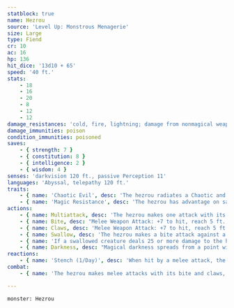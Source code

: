 ```yaml
---
statblock: true
name: Hezrou
source: 'Level Up: Monstrous Menagerie'
size: Large
type: Fiend
cr: 10
ac: 16
hp: 136
hit_dice: '13d10 + 65'
speed: '40 ft.'
stats:
    - 18
    - 16
    - 20
    - 8
    - 12
    - 12
damage_resistances: 'cold, fire, lightning; damage from nonmagical weapons'
damage_immunities: poison
condition_immunities: poisoned
saves:
    - { strength: 7 }
    - { constitution: 8 }
    - { intelligence: 2 }
    - { wisdom: 4 }
senses: 'darkvision 120 ft., passive Perception 11'
languages: 'Abyssal, telepathy 120 ft.'
traits:
    - { name: 'Chaotic Evil', desc: 'The hezrou radiates a Chaotic and Evil aura.' }
    - { name: 'Magic Resistance', desc: 'The hezrou has advantage on saving throws against spells and magical effects.' }
actions:
    - { name: Multiattack, desc: 'The hezrou makes one attack with its bite and one with its claws.' }
    - { name: Bite, desc: "Melee Weapon Attack: +7 to hit, reach 5 ft., one target. Hit: 15 (2d10 + 4) piercing damage. If the target is a Medium or smaller creature, it is grappled (escape DC 15). Until this grapple ends, the target is restrained, and the hezrou can't bite another target." }
    - { name: Claws, desc: 'Melee Weapon Attack: +7 to hit, reach 5 ft., one target. Hit: 22 (4d8 + 4) slashing damage.' }
    - { name: Swallow, desc: 'The hezrou makes a bite attack against a Medium or smaller creature it is grappling. If the attack hits and the hezrou has not swallowed another creature, the target is swallowed and the grapple ends. A swallowed creature has total cover from attacks from outside the hezrou, it is blinded and restrained, and it takes 17 (5d6) ongoing acid damage while swallowed.' }
    - { name: 'If a swallowed creature deals 25 or more damage to the hezrou in a single turn, or if the hezrou dies, the hezrou vomits up the creature', desc: '' }
    - { name: Darkness, desc: "Magical darkness spreads from a point within 30 feet, filling a 15-foot-radius sphere and spreading around corners. It remains for 1 minute, until the hezrou dismisses it, or until the hezrou uses this ability again. A creature with darkvision can't see through this darkness and nonmagical light can't illuminate it." }
reactions:
    - { name: 'Stench (1/Day)', desc: 'When hit by a melee attack, the hezrou emits a cloud of foul-smelling poison gas in a 20-foot radius. Each creature in the area makes a DC 14 Constitution saving throw. On a failure, a creature is poisoned for 1 minute. A creature can repeat this saving throw at the end of each of its turns, ending the effect on itself on a success' }
combat:
    - { name: 'The hezrou makes melee attacks with its bite and claws, swallowing an opponent when possible', desc: 'It uses Darkness if not close enough to attack anyone. It fights to the death.' }

---
```

```statblock
monster: Hezrou
```
